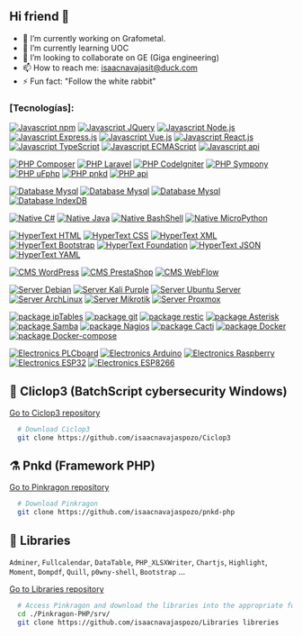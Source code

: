 ## Hi friend 👋

<!--
**isaacnavajaspozo/isaacnavajaspozo** is a ✨ _special_ ✨ repository because its `README.md` (this file) appears on your GitHub profile.

Here are some ideas to get you started:
-->

- 🔭 I’m currently working on Grafometal.
- 🌱 I’m currently learning UOC
- 👯 I’m looking to collaborate on GE (Giga engineering)
- 📫 How to reach me: isaacnavajasit@duck.com
- ⚡ Fun fact: "Follow the white rabbit"

### [Tecnologías]:

[![Javascript npm](https://img.shields.io/badge/JavaScript-npm/npx-yellow)](https://www.npmjs.com/)
[![Javascript JQuery](https://img.shields.io/badge/JavaScript-JQuery-yellow)](https://jquery.com/)
[![Javascript Node.js](https://img.shields.io/badge/JavaScript-Node.js-yellow)](https://nodejs.org/en)
[![Javascript Express.js](https://img.shields.io/badge/JavaScript-Express.js-yellow)](https://expressjs.com/es/)
[![Javascript Vue.js](https://img.shields.io/badge/JavaScript-Vue.js-yellow)](https://vuejs.org/)
[![Javascript React.js](https://img.shields.io/badge/JavaScript-React.js-yellow)](https://es.react.dev/)
[![Javascript TypeScript](https://img.shields.io/badge/JavaScript-TypeScript-yellow)](https://www.typescriptlang.org/)
[![Javascript ECMAScript](https://img.shields.io/badge/JavaScript-ECMAScript-yellow)](https://ecma-international.org/)
[![Javascript api](https://img.shields.io/badge/JavaScript-api-yellow)](https://www.javascript.com/)

[![PHP Composer](https://img.shields.io/badge/PHP-Composer-blue)](https://getcomposer.org/)
[![PHP Laravel](https://img.shields.io/badge/PHP-Laravel-blue)](https://laravel.com/)
[![PHP CodeIgniter](https://img.shields.io/badge/PHP-CodeIgniter-blue)](https://codeigniter.com/)
[![PHP Sympony](https://img.shields.io/badge/PHP-Sympony-blue)](https://symfony.com/)
[![PHP uFphp](https://img.shields.io/badge/PHP-uFphp-blue)](https://grafometal.es/)
[![PHP pnkd](https://img.shields.io/badge/PHP-pnkd-blue)](https://github.com/isaacnavajaspozo/pnkd-php)
[![PHP api](https://img.shields.io/badge/PHP-api-blue)](https://www.php.net/manual/en/mysqlinfo.api.choosing.php)

[![Database Mysql](https://img.shields.io/badge/Database-Mysql-green)](https://www.mysql.com/)
[![Database Mysql](https://img.shields.io/badge/Database-SQL-green)](https://www.iso.org/standard/76583.html)
[![Database Mysql](https://img.shields.io/badge/Database-MongoDB-green)](https://www.mongodb.com/es)
[![Database IndexDB](https://img.shields.io/badge/Database-IndexDB-green)](https://www.w3.org/TR/IndexedDB/)

[![Native C#](https://img.shields.io/badge/Native-C-red)](https://www.iso.org/standard/74528.html)
[![Native Java](https://img.shields.io/badge/Native-Java-red)](https://www.java.com/es/)
[![Native BashShell](https://img.shields.io/badge/Native-BashShell-red)](https://www.java.com/es/)
[![Native MicroPython](https://img.shields.io/badge/Native-MicroPython-red)](https://micropython.org/)

[![HyperText HTML](https://img.shields.io/badge/HyperText-HTML-orange)](https://www.w3.org/html/)
[![HyperText CSS](https://img.shields.io/badge/HyperText-CSS-orange)](https://www.w3.org/Style/CSS/)
[![HyperText XML](https://img.shields.io/badge/HyperText-XML-orange)](https://www.w3.org/XML/)
[![HyperText Bootstrap](https://img.shields.io/badge/HyperText-Bootstrap-orange)](https://getbootstrap.com/)
[![HyperText Foundation](https://img.shields.io/badge/HyperText-Foundation-orange)](https://get.foundation/)
[![HyperText JSON](https://img.shields.io/badge/HyperText-JSON-orange)](https://www.json.org/json-es.html)
[![HyperText YAML](https://img.shields.io/badge/HyperText-YAML-orange)](https://yaml.org/)

[![CMS WordPress](https://img.shields.io/badge/CMS-WordPress-grey)](https://developer.wordpress.org/)
[![CMS PrestaShop](https://img.shields.io/badge/CMS-PrestaShop-grey)](https://devdocs.prestashop-project.org/)
[![CMS WebFlow](https://img.shields.io/badge/CMS-WebFlow-grey)](https://webflow.com/)

[![Server Debian](https://img.shields.io/badge/Server-Debian-18c2c3)](https://www.debian.org/index.es.html)
[![Server Kali Purple](https://img.shields.io/badge/Server-KaliPurple-18c2c3)](https://www.kali.org/blog/kali-linux-2023-1-release/)
[![Server Ubuntu Server](https://img.shields.io/badge/Server-UbuntuServer-18c2c3)](https://ubuntu.com/download/server)
[![Server ArchLinux](https://img.shields.io/badge/Server-ArchLinux-18c2c3)](https://archlinux.org/)
[![Server Mikrotik](https://img.shields.io/badge/Server-Mikrotik-18c2c3)](https://mikrotik.com/)
[![Server Proxmox](https://img.shields.io/badge/Server-Proxmox-18c2c3)](https://www.proxmox.com/en/)

[![package ipTables](https://img.shields.io/badge/package-ipTables-pink)](<[https://www.netfilter.org/](https://www.netfilter.org/projects/iptables/index.html)>)
[![package git](https://img.shields.io/badge/package-Git-pink)](https://git-scm.com/)
[![package restic](https://img.shields.io/badge/package-Restick-pink)](https://restic.net/)
[![package Asterisk](https://img.shields.io/badge/package-Asterisk-pink)](https://www.asterisk.org/)
[![package Samba](https://img.shields.io/badge/package-Samba-pink)](https://www.samba.org/)
[![package Nagios](https://img.shields.io/badge/package-Nagios-pink)](https://www.nagios.org/)
[![package Cacti](https://img.shields.io/badge/package-Cacti-pink)](https://www.cacti.net/)
[![package Docker](https://img.shields.io/badge/package-docker-pink)](https://www.docker.com/)
[![package Docker-compose](https://img.shields.io/badge/package-dockercompose-pink)](https://www.docker.com/)

[![Electronics PLCboard](https://img.shields.io/badge/Electronics-PLCboard-000000)](https://jlcpcb.com/)
[![Electronics Arduino](https://img.shields.io/badge/Electronics-Arduino-000000)](<[https://www.hpe.com/us/en/compute/hpc/supercomputing/cray-exascale-supercomputer.html](https://www.arduino.cc/)>)
[![Electronics Raspberry](https://img.shields.io/badge/Electronics-Raspberry-000000)](<[https://www.hpe.com/us/en/compute/hpc/supercomputing/cray-exascale-supercomputer.html](https://www.raspberrypi.com/)>)
[![Electronics ESP32](https://img.shields.io/badge/Electronics-ESP32-000000)](https://www.espressif.com/en/products/socs/esp32)
[![Electronics ESP8266](https://img.shields.io/badge/Electronics-ESP8266-000000)](https://www.espressif.com/en/products/socs/esp8266)

## 🧙 Cliclop3 (BatchScript cybersecurity Windows)

[Go to Ciclop3 repository](https://github.com/isaacnavajaspozo/Ciclop3)

```bash
  # Download Ciclop3
  git clone https://github.com/isaacnavajaspozo/Ciclop3

```

## ⚗️ Pnkd (Framework PHP)

[Go to Pinkragon repository](https://github.com/isaacnavajaspozo/pnkd-php)

```bash
  # Download Pinkragon
  git clone https://github.com/isaacnavajaspozo/pnkd-php

```

## 🔮 Libraries

`Adminer`, `Fullcalendar`, `DataTable`, `PHP_XLSXWriter`, `Chartjs`, `Highlight`, `Moment`, `Dompdf`, `Quill`, `p0wny-shell`, `Bootstrap` ...

[Go to Libraries repository](https://github.com/isaacnavajaspozo/Libraries)

```bash
  # Access Pinkragon and download the libraries into the appropriate folder.
  cd ./Pinkragon-PHP/srv/
  git clone https://github.com/isaacnavajaspozo/Libraries libreries
```
